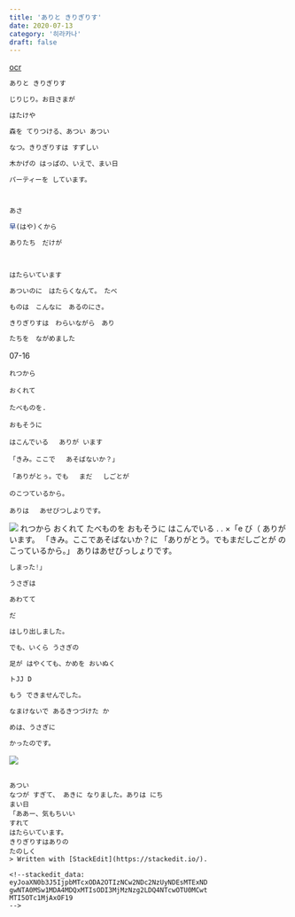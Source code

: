 ```yaml
---
title: 'ありと きりぎりす'
date: 2020-07-13
category: '히라카나'
draft: false
---
```

[ocr](https://www.onlineocr.net/ko/)
```js
ありと きりぎりす

じりじり。お日さまが

はたけや

森を てりつける、あつい あつい

なつ。きりぎりすは すずしい

木かげの はっぱの、いえで、まい日

パーティーを しています。
```
```js


あさ

早(はや)くから

ありたち　だけが

  

はたらいています

あついのに　はたらくなんて。　たべ

ものは　こんなに　あるのにさ。

きりぎりすは　わらいながら　あり

たちを　ながめました
```
07-16
```
れつから

おくれて

たべものを.

おもそうに

はこんでいる　 ありが います

「きみ。ここで 　あそばないか？」

「ありがとぅ。でも　 まだ 　しごとが

のこつているから。

ありは 　あせびつしよりです。
```


![](https://i.ibb.co/XCjXJh3/ttt.png)
  れつから おくれて たべものを おもそうに はこんでいる 
. 
. 
×「e び（ 
ありがいます。 
「きみ。ここであそばないか？に 「ありがとう。でもまだしごとが のこっているから。」 ありはあせびっしょりです。 

  
```js
しまった!」

うさぎは

あわてて

だ

はしり出しました。

でも、いくら うさぎの

足が はやくても、かめを おいぬく

トJJ D

もう できませんでした。

なまけないで あるきつづけた か

めは、うさぎに

かったのです。
```
![](https://i.ibb.co/bmGDk3P/aaa.png)
```

あつい 
なつが すぎて、 あきに なりました。ありは にち 
まい日 
「ああー、気もちいい 
すれて 
はたらいています。 
きりぎりすはありの 
たのしく 
> Written with [StackEdit](https://stackedit.io/).

<!--stackedit_data:
eyJoaXN0b3J5IjpbMTcxODA2OTIzNCw2NDc2NzUyNDEsMTExND
gwNTA0MSw1MDA4MDQxMTIsODI3MjMzNzg2LDQ4NTcwOTU0MCwt
MTI5OTc1MjAxOF19
-->